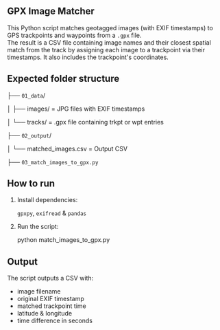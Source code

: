 ## GPX Image Matcher
This Python script matches geotagged images (with EXIF timestamps) to GPS trackpoints and waypoints from a `.gpx` file.  
The result is a CSV file containing image names and their closest spatial match from the track by assigning each image to a trackpoint via their timestamps. It also includes the trackpoint's coordinates.

## Expected folder structure

├── `01_data`/

│ ├── images/ = JPG files with EXIF timestamps

│ └── tracks/ = .gpx file containing trkpt or wpt entries

├── `02_output`/

│ └── matched_images.csv = Output CSV

├── `03_match_images_to_gpx.py`

## How to run
1. Install dependencies:
   
   `gpxpy`, `exifread` & `pandas`
   
3. Run the script:
   
   python match_images_to_gpx.py

## Output
The script outputs a CSV with:
- image filename
- original EXIF timestamp
- matched trackpoint time
- latitude & longitude
- time difference in seconds

